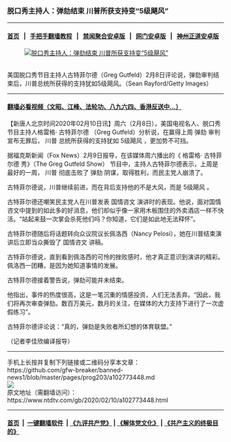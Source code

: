 ### 脱口秀主持人：弹劾结束 川普所获支持变“5级飓风”
------------------------

#### [首页](https://github.com/gfw-breaker/banned-news1/blob/master/README.md) &nbsp;&nbsp;|&nbsp;&nbsp; [手把手翻墙教程](https://github.com/gfw-breaker/guides/wiki) &nbsp;&nbsp;|&nbsp;&nbsp; [禁闻聚合安卓版](https://github.com/gfw-breaker/bn-android) &nbsp;&nbsp;|&nbsp;&nbsp; [网门安卓版](https://github.com/oGate2/oGate) &nbsp;&nbsp;|&nbsp;&nbsp; [神州正道安卓版](https://github.com/SzzdOgate/update) 



<div><div class="featured_image">
 <a href="https://i.ntdtv.com/assets/uploads/2020/02/5f7ad767d70f9cdca97eaf3011eba6ad.jpg" target="_blank">
  <figure>
   <img alt="脱口秀主持人：弹劾结束 川普所获支持变“5级飓风”" src="https://i.ntdtv.com/assets/uploads/2020/02/5f7ad767d70f9cdca97eaf3011eba6ad-800x450.jpg"/>
  </figure><br/>
 </a>
 <span class="caption">
  美国脱口秀节目主持人古特菲尔德（Greg Gutfeld）2月8日评论说，弹劾审判结束后，川普总统所获得的支持犹如5级飓风。（Sean Rayford/Getty Images）
 </span>
</div>
</div><hr/>

#### [翻墙必看视频（文昭、江峰、法轮功、八九六四、香港反送中...）](https://github.com/gfw-breaker/banned-news1/blob/master/pages/link3.md)

<div><div class="post_content" itemprop="articleBody">
 <p>
  【新唐人北京时间2020年02月10日讯】周六（2月8日），美国电视名人、脱口秀节目主持人格雷格·
  <ok href="https://www.ntdtv.com/gb/古特菲尔德.htm">
   古特菲尔德
  </ok>
  （Greg Gutfeld）分析说，在赢得上周
  <ok href="https://www.ntdtv.com/gb/弹劾.htm">
   弹劾
  </ok>
  审判宣布无罪后，
  <ok href="https://www.ntdtv.com/gb/川普.htm">
   川普
  </ok>
  总统所获得的支持犹如
  <ok href="https://www.ntdtv.com/gb/5级飓风.htm">
   5级飓风
  </ok>
  ，更加势不可挡。
 </p>
 <p>
  据福克斯新闻（Fox News）2月9日报导，在该媒体周六播出的《 格雷格·
  <ok href="https://www.ntdtv.com/gb/古特菲尔德.htm">
   古特菲尔德
  </ok>
  秀》（The Greg Gutfeld Show） 节目中，主持人古特菲尔德表示，上周是最好的一周，
  <ok href="https://www.ntdtv.com/gb/川普.htm">
   川普
  </ok>
  彻底击败了
  <ok href="https://www.ntdtv.com/gb/弹劾.htm">
   弹劾
  </ok>
  阴谋，取得胜利，而民主党人崩溃了。
 </p>
 <p>
  古特菲尔德说，川普继续前进，而在背后支持他的不是大风，而是
  <ok href="https://www.ntdtv.com/gb/5级飓风.htm">
   5级飓风
  </ok>
  。
 </p>
 <p>
  古特菲尔德还嘲笑民主党人在川普发表
  <ok href="https://www.ntdtv.com/gb/国情咨文.htm">
   国情咨文
  </ok>
  演讲时的表现。他说，面对国情咨文中提到的如此多的好消息，他们却似乎像一家用木板围住的外卖酒店一样不快活。“站起来鼓一次掌会杀死他们吗？你知道，它们是如此地无法释怀”。
 </p>
 <p>
  古特菲尔德随后将话题转向众议院议长佩洛西（Nancy Pelosi），她在川普结束演讲后立即当众撕毁了
  <ok href="https://www.ntdtv.com/gb/国情咨文.htm">
   国情咨文
  </ok>
  讲稿。
 </p>
 <p>
  古特菲尔德说，直到看到佩洛西的可怜的挫败感时，他才真正意识到演讲的精彩。佩洛西一团糟，是因为她知道事情的发展。
 </p>
 <p>
  古特菲尔德接着警告说，弹劾可能并未结束。
 </p>
 <p>
  他指出，事件的热度很高，这是一笔沉重的情感投资，人们无法丢弃。“因此，我们将再次审查弹劾。数百万美元，数月的关注，在媒体的大力支持下进行了一次虚假练习”。
 </p>
 <p>
  古特菲尔德评论说：“真的，弹劾是失败者所幻想的体育联盟。”
 </p>
 <p>
  （记者李佳欣编译报导）
 </p>
 <p>
 </p>
 <div class="single_ad">
 </div>
</div>
</div>
<hr/>
手机上长按并复制下列链接或二维码分享本文章：<br/>
https://github.com/gfw-breaker/banned-news1/blob/master/pages/prog203/a102773448.md <br/>
<a href='https://github.com/gfw-breaker/banned-news1/blob/master/pages/prog203/a102773448.md'><img src='https://github.com/gfw-breaker/banned-news1/blob/master/pages/prog203/a102773448.md.png'/></a> <br/>
原文地址（需翻墙访问）：https://www.ntdtv.com/gb/2020/02/10/a102773448.html


------------------------
#### [首页](https://github.com/gfw-breaker/banned-news1/blob/master/README.md) &nbsp;|&nbsp; [一键翻墙软件](https://github.com/gfw-breaker/nogfw/blob/master/README.md) &nbsp;| [《九评共产党》](https://github.com/gfw-breaker/9ping.md/blob/master/README.md#九评之一评共产党是什么) | [《解体党文化》](https://github.com/gfw-breaker/jtdwh.md/blob/master/README.md) | [《共产主义的终极目的》](https://github.com/gfw-breaker/gczydzjmd.md/blob/master/README.md)


<img src='http://gfw-breaker.win/banned-news/pages/prog203/a102773448.md' width='0px' height='0px'/>